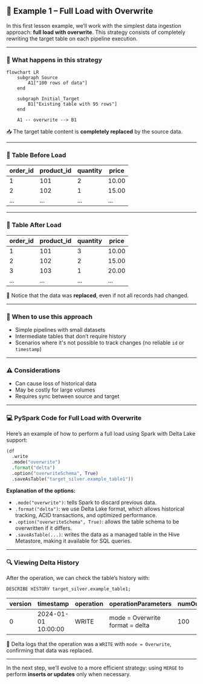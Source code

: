 ## 📘 Example 1 – Full Load with Overwrite

In this first lesson example, we’ll work with the simplest data ingestion approach: **full load with overwrite**. This strategy consists of completely rewriting the target table on each pipeline execution.

---

### 🔹 What happens in this strategy

```mermaid
flowchart LR
    subgraph Source
        A1["100 rows of data"]
    end

    subgraph Initial_Target
        B1["Existing table with 95 rows"]
    end

    A1 -- overwrite --> B1
```

📥 The target table content is **completely replaced** by the source data.

---

### 🧾 Table Before Load

| order_id | product_id | quantity | price |
|----------|-------------|----------|-------|
| 1        | 101         | 2        | 10.00 |
| 2        | 102         | 1        | 15.00 |
| ...      | ...         | ...      | ...   |

---

### 🧾 Table After Load

| order_id | product_id | quantity | price |
|----------|-------------|----------|-------|
| 1        | 101         | 3        | 10.00 |
| 2        | 102         | 2        | 15.00 |
| 3        | 103         | 1        | 20.00 |
| ...      | ...         | ...      | ...   |

📝 Notice that the data was **replaced**, even if not all records had changed.

---

### 🧠 When to use this approach

- Simple pipelines with small datasets
- Intermediate tables that don’t require history
- Scenarios where it's not possible to track changes (no reliable `id` or `timestamp`)

---

### ⚠️ Considerations

- Can cause loss of historical data
- May be costly for large volumes
- Requires sync between source and target

---

### 💻 PySpark Code for Full Load with Overwrite

Here’s an example of how to perform a full load using Spark with Delta Lake support:

```python
(df
  .write
  .mode("overwrite")
  .format("delta")
  .option("overwriteSchema", True)
  .saveAsTable("target_silver.example_table1"))
```

**Explanation of the options:**

- `.mode("overwrite")`: tells Spark to discard previous data.
- `.format("delta")`: we use Delta Lake format, which allows historical tracking, ACID transactions, and optimized performance.
- `.option("overwriteSchema", True)`: allows the table schema to be overwritten if it differs.
- `.saveAsTable(...)`: writes the data as a managed table in the Hive Metastore, making it available for SQL queries.

---

### 🔍 Viewing Delta History

After the operation, we can check the table’s history with:

```sql
DESCRIBE HISTORY target_silver.example_table1;
```

| version | timestamp           | operation | operationParameters                | numOutputRows | userName     |
|---------|---------------------|-----------|------------------------------------|----------------|--------------|
| 0       | 2024-01-01 10:00:00 | WRITE     | mode = Overwrite<br>format = delta | 100            | user@example |

📌 Delta logs that the operation was a `WRITE` with `mode = Overwrite`, confirming that data was replaced.

---

In the next step, we’ll evolve to a more efficient strategy: using `MERGE` to perform **inserts or updates** only when necessary.